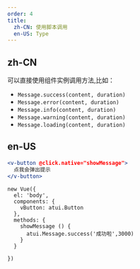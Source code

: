 ```yaml
---
order: 4
title:
  zh-CN: 使用脚本调用
  en-US: Type
---
```


## zh-CN

可以直接使用组件实例调用方法,比如：

- `Message.success(content, duration)`
- `Message.error(content, duration)`
- `Message.info(content, duration)`
- `Message.warning(content, duration)`
- `Message.loading(content, duration)`

## en-US


````jsx
<v-button @click.native="showMessage">
  点我会弹出提示
</v-button>
````


````vue-script
new Vue({
  el: 'body',
  components: {
    vButton: atui.Button
  },
  methods: {
    showMessage () {
      atui.Message.success('成功啦',3000)
    }
  }

})
````
